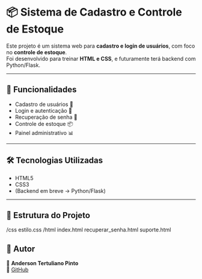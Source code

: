 # 📦 Sistema de Cadastro e Controle de Estoque
<!-- # = título maior, e esse emoji deixa mais visual -->

Este projeto é um sistema web para **cadastro e login de usuários**, com foco no **controle de estoque**.  
Foi desenvolvido para treinar **HTML e CSS**, e futuramente terá backend com Python/Flask.

---

## 🚀 Funcionalidades
- Cadastro de usuários 👤
- Login e autenticação 🔑
- Recuperação de senha 📧
- Controle de estoque 📦
- Painel administrativo 📊

---

## 🛠️ Tecnologias Utilizadas
- HTML5
- CSS3
- (Backend em breve → Python/Flask)

---

## 📂 Estrutura do Projeto
/css
   estilo.css
/html
    index.html
    recuperar_senha.html
    suporte.html

## 📌 Autor
👤 **Anderson Tertuliano Pinto**  
🔗 [GitHub](https://github.com/Anderson-tertuliano-dev)  

